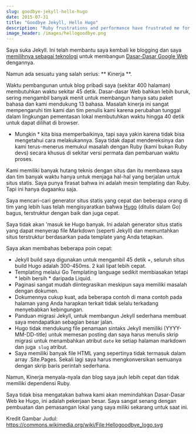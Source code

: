 ```yaml
---
slug: goodbye-jekyll-hello-hugo
date: 2015-07-31
title: "Goodbye Jekyll, Hello Hugo"
description: "Ruby frustrations and performance have frustrated me for a long time. Experimented with Hugo and ported blog in about 3 hours"
image_header: /images/hellogoodbye.png
---
```



Saya suka Jekyll. Ini telah membantu saya kembali ke blogging dan saya [memilihnya sebagai teknologi](https://github.com/Google/WebFundamentals/) untuk membangun [Dasar-Dasar Google Web](https://developers.google.com/web/fundamentals/) dengannya.

Namun ada sesuatu yang salah serius: ** Kinerja **.

Waktu pembangunan untuk blog pribadi saya (sekitar 400 halaman) membutuhkan waktu sekitar 45 detik. Dasar-dasar Web bahkan lebih buruk, sering mengambil banyak menit untuk membangun hanya satu paket bahasa dan kami mendukung 13 bahasa. Masalah kinerja ini sangat mempengaruhi tim kami dan tim penulis kami karena perubahan tunggal dalam lingkungan pementasan lokal membutuhkan waktu hingga 40 detik untuk dapat dilihat di browser.


* Mungkin * kita bisa memperbaikinya, tapi saya yakin karena tidak bisa mengetahui cara melakukannya. Saya tidak dapat mendereksinya dan kami terus-menerus memukul masalah dengan Ruby (kami bukan Ruby devs) secara khusus di sekitar versi permata dan pembaruan waktu proses.

Kami memiliki banyak hutang teknis dengan situs dan itu membawa saya dan tim banyak waktu hanya untuk menjaga hal-hal yang berjalan untuk situs statis. Saya punya firasat bahwa ini adalah mesin templating dan Ruby. Tapi ini hanya dugaanku saja.

Saya mencari-cari generator situs statis yang cepat dan beberapa orang di tim yang lebih luas telah mengisyaratkan bahwa [Hugo](http://gohugo.io/) (ditulis dalam Go) bagus, terstruktur dengan baik dan juga cepat.

Saya tidak akan 'masuk ke Hugo banyak. Ini adalah generator situs statis yang dapat menyerap file Markdown (seperti Jekyll) dan memuntahkan situs terstruktur berdasarkan pada template yang Anda tetapkan.

Saya akan membahas beberapa poin cepat:


* Jekyll build saya digunakan untuk mengambil 45 detik +, seluruh situs build Hugo adalah 300-450ms. 2 kali lipat lebih cepat.
* Templating melalui Go Templating language sedikit membiasakan tetapi * lebih bersih * daripada Liquid.
* Paginasi sangat mudah diintegrasikan meskipun saya memiliki masalah dengan dokumen.
* Dokumennya cukup kuat, ada beberapa contoh di mana contoh pada halaman yang Anda harapkan terkait tidak selalu terkadang menyebabkan kebingungan.
* Panduan migrasi Jekyll, untuk membangun Jekyll sederhana membuat saya mendapatkan sebagian besar jalan.
* Hugo tidak mendukung file penamaan sintaks Jekyll memiliki (YYYY-MM-DD-title) untuk memesan posting dan saya harus menulis skrip migrasi untuk menambahkan atribut `date` ke setiap halaman markdown dan juga` slug` atribut.
* Saya memiliki banyak file HTML yang sepertinya tidak termasuk dalam array .Site.Pages. Sekali lagi saya harus mengkonversikan semuanya dengan skrip baris perintah sederhana.

Namun, Kinerja menyala-nyala dan blog saya jauh lebih cepat dan tidak memiliki dependensi Ruby.

Saya tidak bisa mengatakan bahwa kami akan memindahkan Dasar-Dasar Web ke Hugo, ini adalah pekerjaan besar. Saya sangat senang dengan pembuatan dan pemasangan lokal yang saya miliki sekarang untuk saat ini.

Kredit Gambar Judul: https://commons.wikimedia.org/wiki/File:Hellogoodbye_logo.svg